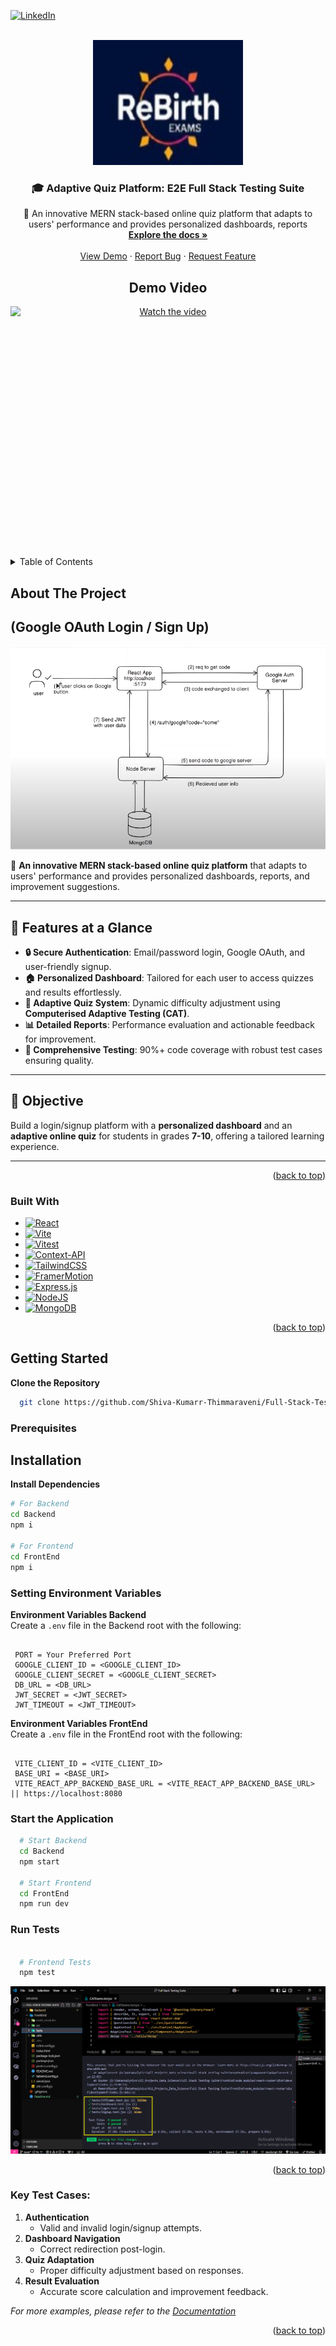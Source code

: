 <a id="readme-top"></a>
[![LinkedIn][linkedin-shield]][linkedin-url]




<!-- PROJECT LOGO -->
<br />
<div align="center">
  <a href="https://github.com/Shiva-Kumarr-Thimmaraveni/Full-Stack-Testing-Suite">
    <img src="images/ReBirth_with_bg.png" alt="Logo" width="240" height="200">
  </a>

  <h3 align="center">🎓 Adaptive Quiz Platform: E2E Full Stack Testing Suite</h3>

  <p align="center">
    🚀 An innovative MERN stack-based online quiz platform that adapts to users' performance and provides personalized dashboards, reports
    <br />
    <a href="https://github.com/Shiva-Kumarr-Thimmaraveni/Full-Stack-Testing-Suite">
    <strong>Explore the docs »</strong>
    </a>
    <br />
    <br />
    <a href="https://youtu.be/4Q7N5yPYUUw?si=FlYmRPFrtipvfEMc">View Demo</a>
    ·
    <a href="https://github.com/Shiva-Kumarr-Thimmaraveni/Full-Stack-Testing-Suite/issues/new?labels=bug&template=bug-report---.md">Report Bug</a>
    ·
    <a href="https://github.com/Shiva-Kumarr-Thimmaraveni/Full-Stack-Testing-Suite/issues/new?labels=enhancement&template=feature-request---.md">Request Feature</a>
  </p>

  <h2>Demo Video</h2>
<a href="https://youtu.be/4Q7N5yPYUUw" target="_blank">
  <img src="https://img.youtube.com/vi/4Q7N5yPYUUw/maxresdefault.jpg" alt="Watch the video" width="700" height="400" style="display:block; margin:0 auto; position:relative;">
</a>

</div>


<!-- TABLE OF CONTENTS -->
<details>
  <summary>Table of Contents</summary>
  <ol>
    <li>
      <a href="#about-the-project">About The Project</a>
      <ul>
        <li><a href="#built-with">Built With</a></li>
      </ul>
    </li>
    <li>
      <a href="#getting-started">Getting Started</a>
      <ul>
        <li><a href="#prerequisites">Prerequisites</a></li>
        <li><a href="#installation">Installation</a></li>
      </ul>
    </li>
    <li><a href="#usage">Usage</a></li>
    <li><a href="#roadmap">Roadmap</a></li>
    <li><a href="#contributing">Contributing</a></li>
    <li><a href="#license">License</a></li>
    <li><a href="#contact">Contact</a></li>
    <li><a href="#acknowledgments">Acknowledgments</a></li>
  </ol>
</details>



<!-- ABOUT THE PROJECT -->
## About The Project
## (Google OAuth Login / Sign Up)
[![Product Name Screen Shot][product-screenshot]](https://www.linkedin.com/in/shiva-kumarr-thimmaraveni/)

🚀 **An innovative MERN stack-based online quiz platform** that adapts to users' performance and provides personalized dashboards, reports, and improvement suggestions.

---

## 🌟 Features at a Glance  
- **🔒 Secure Authentication**: Email/password login, Google OAuth, and user-friendly signup.  
- **🏠 Personalized Dashboard**: Tailored for each user to access quizzes and results effortlessly.  
- **🧠 Adaptive Quiz System**: Dynamic difficulty adjustment using **Computerised Adaptive Testing (CAT)**.  
- **📊 Detailed Reports**: Performance evaluation and actionable feedback for improvement.  
- **🧪 Comprehensive Testing**: 90%+ code coverage with robust test cases ensuring quality.  

---


## 🎯 Objective  

Build a login/signup platform with a **personalized dashboard** and an **adaptive online quiz** for students in grades **7-10**, offering a tailored learning experience.  

---
<p align="right">(<a href="#readme-top">back to top</a>)</p>



### Built With

* [![React][Vite]][React-url]
* [![Vite][React.js]][Vite-Url]
* [![Vitest][Vitest]][VitestUrl]
* [![Context-API][Context-API]][Context-API-Url]
* [![TailwindCSS][TailwindCSS]][TailwindCSS-URL]
* [![FramerMotion][FramerMotion]][FramerMotion-Url]
* [![Express.js][Express.js]][Express-url]
* [![NodeJS][NodeJS]][NodeJS-Url]
* [![MongoDB][MongoDB]][MongoDB-Url]

<p align="right">(<a href="#readme-top">back to top</a>)</p>



<!-- GETTING STARTED -->
## Getting Started

 **Clone the Repository**  

 ```bash
   git clone https://github.com/Shiva-Kumarr-Thimmaraveni/Full-Stack-Testing-Suite.git
   ```

### Prerequisites
## Installation

**Install Dependencies**  
   ```bash
   # For Backend
   cd Backend
   npm i

   # For Frontend
   cd FrontEnd
   npm i
   ```

### Setting Environment Variables

**Environment Variables Backend**  
   Create a `.env` file in the Backend root with the following:  
   ```env

    PORT = Your Preferred Port
    GOOGLE_CLIENT_ID = <GOOGLE_CLIENT_ID>
    GOOGLE_CLIENT_SECRET = <GOOGLE_CLIENT_SECRET>
    DB_URL = <DB_URL>
    JWT_SECRET = <JWT_SECRET>
    JWT_TIMEOUT = <JWT_TIMEOUT>

   ```

**Environment Variables FrontEnd**  
   Create a `.env` file in the FrontEnd root with the following:  
   ```env

    VITE_CLIENT_ID = <VITE_CLIENT_ID>
    BASE_URI = <BASE_URI>
    VITE_REACT_APP_BACKEND_BASE_URL = <VITE_REACT_APP_BACKEND_BASE_URL> || https://localhost:8080

   ```

### Start the Application
 ```bash
   # Start Backend
   cd Backend
   npm start

   # Start Frontend
   cd FrontEnd
   npm run dev
   ```

### Run Tests
 ```bash

   # Frontend Tests
   npm test
   ```

[![Product Name Screen Shot][test-cases-screen-shot]](https://www.linkedin.com/in/shiva-kumarr-thimmaraveni/)





<p align="right">(<a href="#readme-top">back to top</a>)</p>



<!-- USAGE EXAMPLES -->
### Key Test Cases:  

1. **Authentication**  
   - Valid and invalid login/signup attempts.  
2. **Dashboard Navigation**  
   - Correct redirection post-login.  
3. **Quiz Adaptation**  
   - Proper difficulty adjustment based on responses.  
4. **Result Evaluation**  
   - Accurate score calculation and improvement feedback. 

_For more examples, please refer to the [Documentation](https://github.com/Shiva-Kumarr-Thimmaraveni/Full-Stack-Testing-Suite)_

<p align="right">(<a href="#readme-top">back to top</a>)</p>






<!-- MARKDOWN LINKS & IMAGES -->


[linkedin-shield]: https://img.shields.io/badge/-LinkedIn-black.svg?style=for-the-badge&logo=linkedin&colorB=555
[linkedin-url]: https://www.linkedin.com/in/shiva-kumarr-thimmaraveni/

[product-screenshot]: images/GoogleSignIn.png
[test-cases-screen-shot]: images/testCases.png

[React.js]: https://img.shields.io/badge/React-20232A?style=for-the-badge&logo=react&logoColor=61DAFB
[React-url]: https://reactjs.org/
[Vite]: https://img.shields.io/badge/vite-%23646CFF.svg?style=for-the-badge&logo=vite&logoColor=white
[Vite-Url]: https://vite.dev/
[Vitest]: https://img.shields.io/badge/-Vitest-252529?style=for-the-badge&logo=vitest&logoColor=FCC72B
[VitestUrl]: https://vitest.dev/
[Context-API]: https://img.shields.io/badge/Context--Api-000000?style=for-the-badge&logo=react
[Context-API-Url]: https://react.dev/reference/react/useContext
[Express.js]: https://img.shields.io/badge/express.js-%23404d59.svg?style=for-the-badge&logo=express&logoColor=%2361DAFB
[Express-url]: https://expressjs.com/
[NodeJS]: https://img.shields.io/badge/node.js-6DA55F?style=for-the-badge&logo=node.js&logoColor=white
[NodeJS-Url]: https://nodejs.org/en
[TailwindCSS]: https://img.shields.io/badge/tailwindcss-%2338B2AC.svg?style=for-the-badge&logo=tailwind-css&logoColor=white
[TailwindCSS-URL]: https://tailwindcss.com/
[MongoDB]: https://img.shields.io/badge/MongoDB-%234ea94b.svg?style=for-the-badge&logo=mongodb&logoColor=white
[MongoDB-Url]: https://www.mongodb.com/
[FramerMotion]: https://img.shields.io/badge/Framer-black?style=for-the-badge&logo=framer&logoColor=blue
[FramerMotion-Url]: https://motion.dev/
